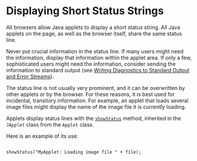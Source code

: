 
# Displaying Short Status Strings

All browsers allow Java applets to display a short status string. All Java applets on the page, as well as the browser itself, share the same status line.

Never put crucial information in the status line. If many users might need the information, display that information within the applet area. If only a few, sophisticated users might need the information, consider sending the information to standard output (see 
[Writing Diagnostics to Standard Output and Error Streams](stdout.html)).

The status line is not usually very prominent, and it can be overwritten by other applets or by the browser. For these reasons, it is best used for incidental, transitory information. For example, an applet that loads several image files might display the name of the image file it is currently loading.

Applets display status lines with the 
[`showStatus`](https://docs.oracle.com/javase/8/docs/api/java/applet/Applet.html#showStatus-java.lang.String-) method, inherited in the `JApplet` class from the `Applet` class.

Here is an example of its use:

```

showStatus("MyApplet: Loading image file " + file);

```
